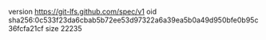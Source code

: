 version https://git-lfs.github.com/spec/v1
oid sha256:0c533f23da6cbab5b72ee53d97322a6a39ea5b0a49d950bfe0b95c36fcfa21cf
size 22235
